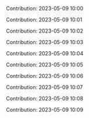 Contribution: 2023-05-09 10:00

Contribution: 2023-05-09 10:01

Contribution: 2023-05-09 10:02

Contribution: 2023-05-09 10:03

Contribution: 2023-05-09 10:04

Contribution: 2023-05-09 10:05

Contribution: 2023-05-09 10:06

Contribution: 2023-05-09 10:07

Contribution: 2023-05-09 10:08

Contribution: 2023-05-09 10:09

